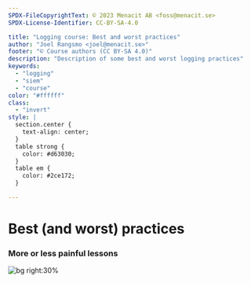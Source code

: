 ```yaml
---
SPDX-FileCopyrightText: © 2023 Menacit AB <foss@menacit.se>
SPDX-License-Identifier: CC-BY-SA-4.0

title: "Logging course: Best and worst practices"
author: "Joel Rangsmo <joel@menacit.se>"
footer: "© Course authors (CC BY-SA 4.0)"
description: "Description of some best and worst logging practices"
keywords:
  - "logging"
  - "siem"
  - "course"
color: "#ffffff"
class:
  - "invert"
style: |
  section.center {
    text-align: center;
  }
  table strong {
    color: #d63030;
  }
  table em {
    color: #2ce172;
  }

---
```

<!-- _footer: "%ATTRIBUTION_PREFIX% Greg Lloy (CC BY 2.0)" -->
# Best (and worst) practices
### More or less painful lessons

![bg right:30%](images/34-old_computer.jpg)
